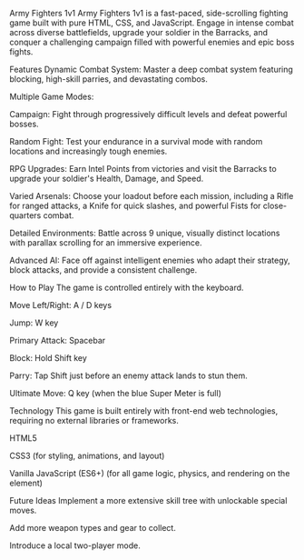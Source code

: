 Army Fighters 1v1
Army Fighters 1v1 is a fast-paced, side-scrolling fighting game built with pure HTML, CSS, and JavaScript. Engage in intense combat across diverse battlefields, upgrade your soldier in the Barracks, and conquer a challenging campaign filled with powerful enemies and epic boss fights.

Features
Dynamic Combat System: Master a deep combat system featuring blocking, high-skill parries, and devastating combos.

Multiple Game Modes:

Campaign: Fight through progressively difficult levels and defeat powerful bosses.

Random Fight: Test your endurance in a survival mode with random locations and increasingly tough enemies.

RPG Upgrades: Earn Intel Points from victories and visit the Barracks to upgrade your soldier's Health, Damage, and Speed.

Varied Arsenals: Choose your loadout before each mission, including a Rifle for ranged attacks, a Knife for quick slashes, and powerful Fists for close-quarters combat.

Detailed Environments: Battle across 9 unique, visually distinct locations with parallax scrolling for an immersive experience.

Advanced AI: Face off against intelligent enemies who adapt their strategy, block attacks, and provide a consistent challenge.

How to Play
The game is controlled entirely with the keyboard.

Move Left/Right: A / D keys

Jump: W key

Primary Attack: Spacebar

Block: Hold Shift key

Parry: Tap Shift just before an enemy attack lands to stun them.

Ultimate Move: Q key (when the blue Super Meter is full)

Technology
This game is built entirely with front-end web technologies, requiring no external libraries or frameworks.

HTML5

CSS3 (for styling, animations, and layout)

Vanilla JavaScript (ES6+) (for all game logic, physics, and rendering on the <canvas> element)

Future Ideas
Implement a more extensive skill tree with unlockable special moves.

Add more weapon types and gear to collect.

Introduce a local two-player mode.
